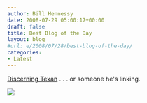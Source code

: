 ```yaml
---
author: Bill Hennessy
date: 2008-07-29 05:00:17+00:00
draft: false
title: Best Blog of the Day
layout: blog
#url: e/2008/07/28/best-blog-of-the-day/
categories:
- Latest
---
```


[Discerning Texan](https://discerningtexan.blogspot.com/2008/07/theyve-seen-this-in-berlin-before.html) . . . or someone he's linking. 

[![](https://journeymapp.com/hennessysview/wp-content/uploads/2012/02/6a00d83451d6a669e200e553b7ea9b8833.jpg?w=205)
](https://journeymapp.com/hennessysview/wp-content/uploads/2012/02/6a00d83451d6a669e200e553b7ea9b8833.jpg?w=205)
